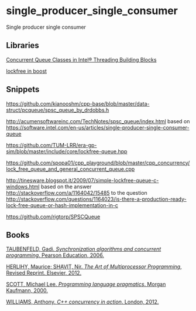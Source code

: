 # single_producer_single_consumer
Single producer single consumer

## Libraries
[Concurrent Queue Classes in Intel® Threading Building Blocks](https://software.intel.com/en-us/node/506081)

[lockfree in boost](http://www.boost.org/doc/libs/1_62_0/doc/html/lockfree.html)

## Snippets
https://github.com/kianooshm/cpp-base/blob/master/data-struct/pcqueue/spsc_queue_by_drdobbs.h

http://acumensoftwareinc.com/TechNotes/spsc_queue/index.html based on https://software.intel.com/en-us/articles/single-producer-single-consumer-queue

https://github.com/TUM-LRR/era-gp-sim/blob/master/include/core/lockfree-queue.hpp

https://github.com/spopa01/cpp_playground/blob/master/cpp_concurrency/lock_free_queue_and_general_concurrent_queue.cpp

http://tinesware.blogspot.it/2009/07/simple-lockfree-queue-c-windows.html based on the answer http://stackoverflow.com/a/1164042/15485 to the question http://stackoverflow.com/questions/1164023/is-there-a-production-ready-lock-free-queue-or-hash-implementation-in-c

https://github.com/rigtorp/SPSCQueue

## Books
[TAUBENFELD, Gadi. *Synchronization algorithms and concurrent programming*. Pearson Education, 2006.](http://www.faculty.idc.ac.il/gadi/book.htm)

[HERLIHY, Maurice; SHAVIT, Nir. *The Art of Multiprocessor Programming*, Revised Reprint. Elsevier, 2012.](https://people.csail.mit.edu/shanir/)

[SCOTT, Michael Lee. *Programming language pragmatics*. Morgan Kaufmann, 2000.](https://www.cs.rochester.edu/~scott/pragmatics/)

[WILLIAMS, Anthony. *C++ concurrency in action*. London, 2012.](https://www.justsoftwaresolutions.co.uk/)
